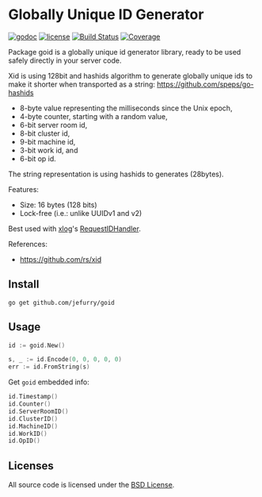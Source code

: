 # Globally Unique ID Generator

[![godoc](http://img.shields.io/badge/godoc-reference-blue.svg?style=flat)](https://godoc.org/github.com/jefurry/goid) [![license](http://img.shields.io/badge/license-MIT-red.svg?style=flat)](https://raw.githubusercontent.com/jefurry/goid/master/LICENSE) [![Build Status](https://travis-ci.org/rs/xid.svg?branch=master)](https://travis-ci.org/jefurry/goid) [![Coverage](http://gocover.io/_badge/github.com/jefurry/goid)](http://gocover.io/github.com/jefurry/goid)

Package goid is a globally unique id generator library, ready to be used safely directly in your server code.

Xid is using 128bit and hashids algorithm to generate globally unique ids to make it shorter when transported as a string:
https://github.com/speps/go-hashids

- 8-byte value representing the milliseconds since the Unix epoch,
- 4-byte counter, starting with a random value,
- 6-bit server room id,
- 8-bit cluster id,
- 9-bit machine id,
- 3-bit work id, and
- 6-bit op id.

The string representation is using hashids to generates (28bytes).

Features:

- Size: 16 bytes (128 bits)
- Lock-free (i.e.: unlike UUIDv1 and v2)

Best used with [xlog](https://github.com/rs/xlog)'s
[RequestIDHandler](https://godoc.org/github.com/rs/xlog#RequestIDHandler).

References:

- https://github.com/rs/xid

## Install

    go get github.com/jefurry/goid

## Usage

```go
id := goid.New()

s, _ := id.Encode(0, 0, 0, 0, 0)
err := id.FromString(s)
```

Get `goid` embedded info:

```go
id.Timestamp()
id.Counter()
id.ServerRoomID()
id.ClusterID()
id.MachineID()
id.WorkID()
id.OpID()
```

## Licenses

All source code is licensed under the [BSD License](https://raw.github.com/jefurry/goid/master/LICENSE).
